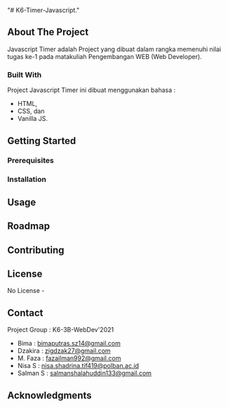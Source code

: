 "# K6-Timer-Javascript." 
<!-- ABOUT THE PROJECT -->
## About The Project
Javascript Timer adalah Project yang dibuat dalam rangka memenuhi nilai tugas ke-1 pada matakuliah Pengembangan WEB (Web Developer).

### Built With
Project Javascript Timer ini dibuat menggunakan bahasa : 
* HTML,
* CSS, dan 
* Vanilla JS.

<!-- GETTING STARTED -->
## Getting Started

### Prerequisites

### Installation

<!-- USAGE EXAMPLES -->
## Usage

<!-- ROADMAP -->
## Roadmap

<!-- CONTRIBUTING -->
## Contributing

<!-- LICENSE -->
## License
No License -

<!-- CONTACT -->
## Contact
Project Group : K6-3B-WebDev'2021

* Bima      : bimaputras.sz14@gmail.com
* Dzakira   : zigdzak27@gmail.com
* M. Faza   : fazailman992@gmail.com
* Nisa S    : nisa.shadrina.tif419@polban.ac.id
* Salman S  : salmanshalahuddin133@gmail.com

<!-- ACKNOWLEDGMENTS -->
## Acknowledgments
